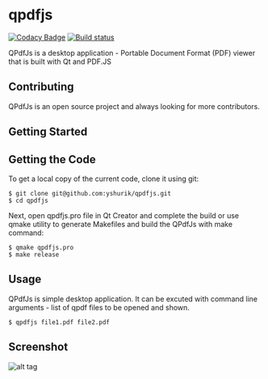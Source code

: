 # qpdfjs

[![Codacy Badge](https://api.codacy.com/project/badge/Grade/33cc7b95a9d24c0ca110d1c27cfd4e75)](https://www.codacy.com/app/yshurik/qpdfjs?utm_source=github.com&utm_medium=referral&utm_content=yshurik/qpdfjs&utm_campaign=badger)
[![Build status](https://ci.appveyor.com/api/projects/status/01rkfwc8sg29reds?svg=true)](https://ci.appveyor.com/project/yshurik/qpdfjs)

QPdfJs is a desktop application - Portable Document Format (PDF) viewer that is built with Qt and PDF.JS

## Contributing

QPdfJs is an open source project and always looking for more contributors.

## Getting Started

## Getting the Code

To get a local copy of the current code, clone it using git:

    $ git clone git@github.com:yshurik/qpdfjs.git
    $ cd qpdfjs
    
Next, open qpdfjs.pro file in Qt Creator and complete the build or use qmake utility
to generate Makefiles and build the QPdfJs with make command:

    $ qmake qpdfjs.pro
    $ make release
    
## Usage 

QPdfJs is simple desktop application. It can be excuted with command line arguments - list of qpdf files to be opened and shown.

    $ qpdfjs file1.pdf file2.pdf

## Screenshot 

![alt tag](https://github.com/yshurik/qpdfjs/raw/master/qpdfjs_screen1.png)
